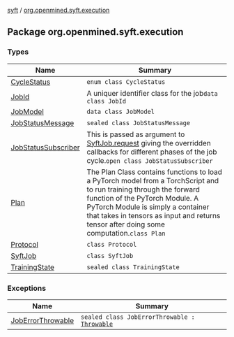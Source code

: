 [syft](../index.md) / [org.openmined.syft.execution](./index.md)

## Package org.openmined.syft.execution

### Types

| Name | Summary |
|---|---|
| [CycleStatus](-cycle-status/index.md) | `enum class CycleStatus` |
| [JobId](-job-id/index.md) | A uniquer identifier class for the job`data class JobId` |
| [JobModel](-job-model/index.md) | `data class JobModel` |
| [JobStatusMessage](-job-status-message/index.md) | `sealed class JobStatusMessage` |
| [JobStatusSubscriber](-job-status-subscriber/index.md) | This is passed as argument to [SyftJob.request](-syft-job/request.md) giving the overridden callbacks for different phases of the job cycle.`open class JobStatusSubscriber` |
| [Plan](-plan/index.md) | The Plan Class contains functions to load a PyTorch model from a TorchScript and to run training through the forward function of the PyTorch Module. A PyTorch Module is simply a container that takes in tensors as input and returns tensor after doing some computation.`class Plan` |
| [Protocol](-protocol/index.md) | `class Protocol` |
| [SyftJob](-syft-job/index.md) | `class SyftJob` |
| [TrainingState](-training-state/index.md) | `sealed class TrainingState` |

### Exceptions

| Name | Summary |
|---|---|
| [JobErrorThrowable](-job-error-throwable/index.md) | `sealed class JobErrorThrowable : `[`Throwable`](https://kotlinlang.org/api/latest/jvm/stdlib/kotlin/-throwable/index.html) |
